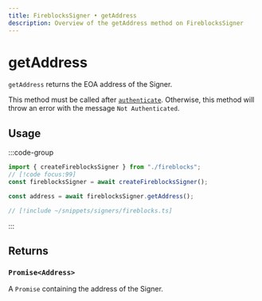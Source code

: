 ```yaml
---
title: FireblocksSigner • getAddress
description: Overview of the getAddress method on FireblocksSigner
---
```



# getAddress

`getAddress` returns the EOA address of the Signer.

This method must be called after [`authenticate`](/packages/aa-signers/fireblocks/authenticate). Otherwise, this method will throw an error with the message `Not Authenticated`.

## Usage

:::code-group

```ts [example.ts]
import { createFireblocksSigner } from "./fireblocks";
// [!code focus:99]
const fireblocksSigner = await createFireblocksSigner();

const address = await fireblocksSigner.getAddress();
```

```ts [fireblocks.ts]
// [!include ~/snippets/signers/fireblocks.ts]
```

:::

## Returns

### `Promise<Address>`

A `Promise` containing the address of the Signer.
